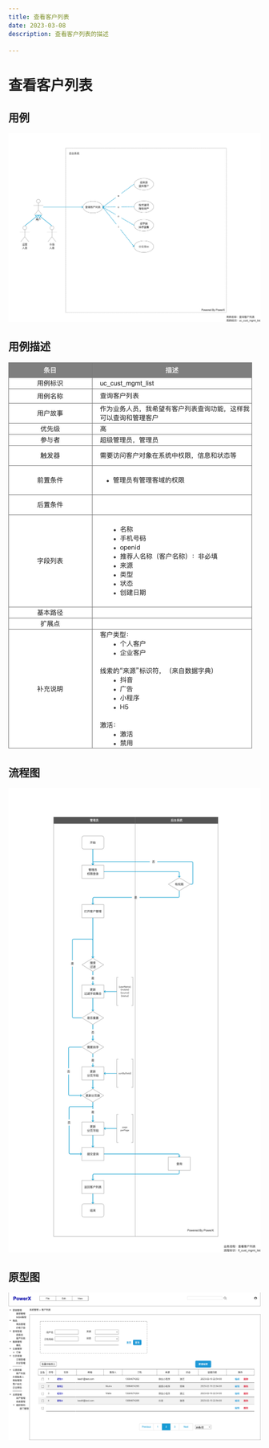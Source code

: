 ```yaml
---
title: 查看客户列表
date: 2023-03-08
description: 查看客户列表的描述

---
```


# 查看客户列表


## 用例

![](../../../images/uc_cust_mgmt_list.png)

## 用例描述

![](../../../images/uc_desc_cust_mgmt_list.png)


## 流程图
![](../../../images/fl_cust_mgmt_list.png)


## 原型图

![](../../../images/pt_cust_mgmt_list.png)